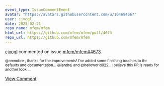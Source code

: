 ```yaml
---
event_type: IssueCommentEvent
avatar: "https://avatars.githubusercontent.com/u/10469466?"
user: cjvogl
date: 2025-02-21
repo_name: mfem/mfem
html_url: https://github.com/mfem/mfem/pull/4673
repo_url: https://github.com/mfem/mfem
---
```


<a href='https://github.com/cjvogl' target='_blank'>cjvogl</a> commented on issue <a href='https://github.com/mfem/mfem/pull/4673' target='_blank'>mfem/mfem#4673</a>.

<small>@nmnobre , thanks for the improvements! I've added some finishing touches to the defaults and documentation... @jandrej and @helloworld922 , I believe this PR is ready for another look....</small>

<a href='https://github.com/mfem/mfem/pull/4673' target='_blank'>View Comment</a>